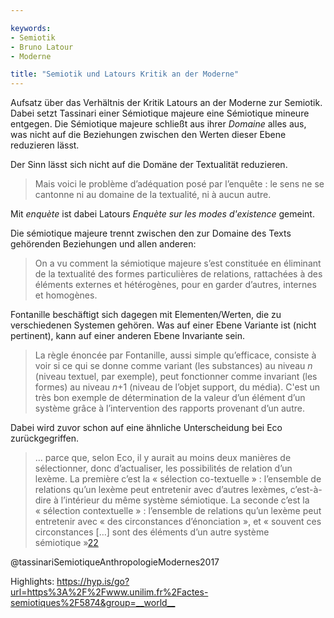 ```yaml
---

keywords:
- Semiotik
- Bruno Latour
- Moderne

title: "Semiotik und Latours Kritik an der Moderne"
---
```



Aufsatz über das Verhältnis der Kritik Latours an der Moderne zur Semiotik. Dabei setzt Tassinari einer Sémiotique majeure eine Sémiotique mineure entgegen. Die Sémiotique majeure schließt aus ihrer *Domaine* alles aus, was nicht auf die Beziehungen zwischen den Werten dieser Ebene reduzieren lässt.

Der Sinn lässt sich nicht auf die Domäne der Textualität reduzieren.

> Mais voici le problème d’adéquation posé par l’enquête : le sens ne se cantonne ni au domaine de la textualité, ni à aucun autre.

Mit *enquète* ist dabei Latours *Enquète sur les modes d'existence* gemeint. 

Die sémiotique majeure trennt zwischen den zur Domaine des Texts gehörenden Beziehungen und allen anderen:

> On a vu comment la sémiotique majeure s’est constituée en éliminant de la textualité des formes particulières de relations, rattachées à des éléments externes et hétérogènes, pour en garder d’autres, internes et homogènes.

Fontanille beschäftigt sich dagegen mit Elementen/Werten, die zu verschiedenen Systemen gehören. Was auf einer Ebene Variante ist (nicht pertinent), kann auf einer anderen Ebene Invariante sein.

>  La règle énoncée par Fontanille, aussi simple qu’efficace, consiste à voir si ce qui se donne comme variant (les substances) au niveau _n_ (niveau textuel, par exemple), peut fonctionner comme invariant (les formes) au niveau _n_+1 (niveau de l’objet support, du média). C'est un très bon exemple de détermination de la valeur d’un élément d’un système grâce à l’intervention des rapports provenant d’un autre.

Dabei wird zuvor schon auf eine ähnliche Unterscheidung bei Eco zurückgegriffen.

> … parce que, selon Eco, il y aurait au moins deux manières de sélectionner, donc d’actualiser, les possibilités de relation d’un lexème. La première c’est la « sélection co-textuelle » : l’ensemble de relations qu’un lexème peut entretenir avec d’autres lexèmes, c’est-à-dire à l’intérieur du même système sémiotique. La seconde c’est la « sélection contextuelle » : l’ensemble de relations qu’un lexème peut entretenir avec « des circonstances d’énonciation », et « souvent ces circonstances \[…\] sont des éléments d’un autre système sémiotique »[22](https://www.unilim.fr/actes-semiotiques/5874#ftn22)



@tassinariSemiotiqueAnthropologieModernes2017 

Highlights: <https://hyp.is/go?url=https%3A%2F%2Fwww.unilim.fr%2Factes-semiotiques%2F5874&group=__world__>